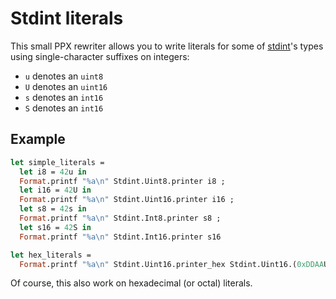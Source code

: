# Stdint literals

This small PPX rewriter allows you to write literals for some of
[stdint](https://github.com/andrenth/ocaml-stdint)'s types using
single-character suffixes on integers:

- `u` denotes an `uint8`
- `U` denotes an `uint16`
- `s` denotes an `int16`
- `S` denotes an `int16`

## Example

```ocaml
let simple_literals =
  let i8 = 42u in
  Format.printf "%a\n" Stdint.Uint8.printer i8 ;
  let i16 = 42U in
  Format.printf "%a\n" Stdint.Uint16.printer i16 ;
  let s8 = 42s in
  Format.printf "%a\n" Stdint.Int8.printer s8 ;
  let s16 = 42S in
  Format.printf "%a\n" Stdint.Int16.printer s16

let hex_literals = 
  Format.printf "%a\n" Stdint.Uint16.printer_hex Stdint.Uint16.(0xDDAAU + 0xAADDU)
```

Of course, this also work on hexadecimal (or octal) literals.

